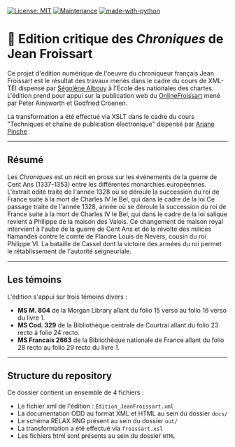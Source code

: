 [![License: MIT](https://img.shields.io/badge/License-MIT--Licence-lightgrey.svg)](https://mit-license.org/)
[![Maintenance](https://img.shields.io/badge/Maintained%3F-no-red.svg)](https://GitHub.com/Naereen/StrapDown.js/graphs/commit-activity)
[![made-with-python](https://img.shields.io/badge/Made%20with-xslt-1f425f.svg)](https://www.w3.org/TR/xslt-30/)


# :scroll: Edition critique des *Chroniques* de Jean Froissart

Ce projet d'édition numérique de l'oeuvre du chroniqueur français Jean Froissart est le résultat des travaux menés dans le cadre du cours de XML-TEI dispensé 
par [Ségolène Albouy](https://github.com/Segolene-Albouy) à l'Ecole des nationales des chartes. L'édition prend pour appui sur la publication web du [OnlineFroissart](https://www.dhi.ac.uk/onlinefroissart/index.jsp) 
mené par Peter Ainsworth et Godfried Croenen. 

La transformation a été effectué via XSLT dans le cadre du cours "Techniques et chaîne de publication électronique" dispensé par [Ariane Pinche](https://github.com/ArianePinche)

---
## Résumé
Les *Chroniques* est un récit en prose sur les événements de la guerre de Cent Ans (1337-1353) entre les différentes monarchies européennes. L'extrait édité traite de l'année 1328 où se déroule la succession du roi de France suite à la mort de Charles IV le Bel, qui dans le cadre de la loi
Ce passage traite de l'année 1328, année où se déroule la succession du roi de France suite à la mort de Charles IV le Bel, qui dans le cadre de la loi salique revient à Philippe de la maison des Valois.
Ce changement de maison royal intervient à l'aube de la guerre de Cent Ans et de la révolte des milices flamandes contre le comte de Flandre Louis de Nevers, cousin du roi Philippe VI. La bataille de Cassel dont la victoire des armées du roi permet le rétablissement de l'autorité seigneuriale.

---
## Les témoins

L'édition s'appui sur trois témoins divers :
- **MS M. 804** de la Morgan Library allant du folio 15 verso au folio 16 verso du livre 1.
- **MS Cod. 329** de la Bibliothèque centrale de Courtrai allant du folio 23 recto à folio 24 recto.
- **MS Francais 2663** de la Bibliothèque nationale de France allant du folio 28 recto au folio 29 recto du livre 1.

---
## Structure du repository

Ce dossier contient un ensemble de 4 fichiers :
- Le fichier xml de l'édition : `Edition_JeanFroissart.xml`
- La documentation ODD au format XML et HTML au sein du dossier `docs/`
- Le schéma RELAX RNG présent au sein du dossier `out/`
- La transformation a été effectué via `froissart.xsl`
- Les fichiers html sont présents au sein du dossier `HTML`
